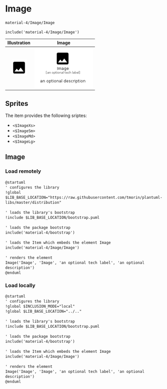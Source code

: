 # Image


```text
material-4/Image/Image
```

```text
include('material-4/Image/Image')
```



| Illustration | Image |
| :---: | :---: |
| ![illustration for Illustration](../../material-4/Image/Image.png) | ![illustration for Image](../../material-4/Image/Image.Local.png) |



## Sprites
The item provides the following sriptes:

- `<$ImageXs>`
- `<$ImageSm>`
- `<$ImageMd>`
- `<$ImageLg>`





## Image

### Load remotely
```plantuml
@startuml
' configures the library
!global $LIB_BASE_LOCATION="https://raw.githubusercontent.com/tmorin/plantuml-libs/master/distribution"

' loads the library's bootstrap
!include $LIB_BASE_LOCATION/bootstrap.puml

' loads the package bootstrap
include('material-4/bootstrap')

' loads the Item which embeds the element Image
include('material-4/Image/Image')

' renders the element
Image('Image', 'Image', 'an optional tech label', 'an optional description')
@enduml
```

### Load locally
```plantuml
@startuml
' configures the library
!global $INCLUSION_MODE="local"
!global $LIB_BASE_LOCATION="../.."

' loads the library's bootstrap
!include $LIB_BASE_LOCATION/bootstrap.puml

' loads the package bootstrap
include('material-4/bootstrap')

' loads the Item which embeds the element Image
include('material-4/Image/Image')

' renders the element
Image('Image', 'Image', 'an optional tech label', 'an optional description')
@enduml
```

